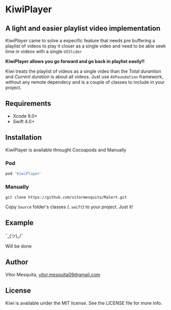 # KiwiPlayer

## A light and easier playlist video implementation 

*KiwiPlayer* came to solve a expecific feature that needs pre buffering a playlist of videos to play it closer as a single video and need to be able seek time in videos with a single `UISlider`

**KiwiPlayer allows you go forward and go back in playlist easily!!**

Kiwi treats the playlist of videos as a single video than the *Total durantion* and *Current duration* is about all videos. Just use `AVFoundation` framework, without any remote dependecy and is a couple of classes to include in your project.

## Requirements 

- Xcode 9.0+
- Swift 4.0+

## Installation

KiwiPlayer is available throught Cocoapods and Manually

### Pod 

```ruby
pod 'KiwiPlayer'
```

### Manually

```
git clone https://github.com/vitormesquita/Malert.git
```

Copy `Source` folder's classes (`.swift`) to your project. Just it!

## Example

¯\_(ツ)_/¯

Will be done

## Author

Vitor Mesquita, vitor.mesquita09@gmail.com

## License

Kiwi is available under the MIT license. See the LICENSE file for more info.




